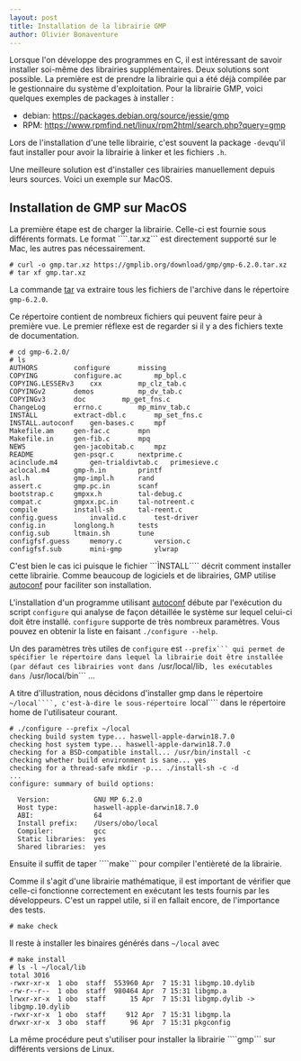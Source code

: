 ```yaml
---
layout: post
title: Installation de la librairie GMP
author: Olivier Bonaventure
---
```


Lorsque l'on développe des programmes en C, il est intéressant de
savoir installer soi-même des librairies supplémentaires. Deux
solutions sont possible. La première est de prendre la librairie
qui a été déjà compilée par le gestionnaire du système d'exploitation.
Pour la librairie GMP, voici quelques exemples de packages à
installer :

 - debian: https://packages.debian.org/source/jessie/gmp
 - RPM: https://www.rpmfind.net/linux/rpm2html/search.php?query=gmp

Lors de l'installation d'une telle librairie, c'est souvent la package
````-dev````qu'il faut installer pour avoir la librairie à linker et
les fichiers ````.h````.

Une meilleure solution est d'installer ces librairies manuellement depuis
leurs sources. Voici un exemple sur MacOS.

Installation de GMP sur MacOS
-----------------------------

La première étape est de charger la librairie. Celle-ci est fournie sous
différents formats. Le format ````.tar.xz``` est directement supporté
sur le Mac, les autres pas nécessairement.

```
# curl -o gmp.tar.xz https://gmplib.org/download/gmp/gmp-6.2.0.tar.xz
# tar xf gmp.tar.xz
```

La commande [tar](http://man7.org/linux/man-pages/man1/tar.1.html)
va extraire tous les fichiers de l'archive dans
le répertoire ````gmp-6.2.0````.

Ce répertoire contient de nombreux fichiers qui peuvent faire peur
à première vue. Le premier réflexe est de regarder si il y a des 
fichiers texte de documentation.

```
# cd gmp-6.2.0/
# ls
AUTHORS			configure		missing
COPYING			configure.ac		mp_bpl.c
COPYING.LESSERv3	cxx			mp_clz_tab.c
COPYINGv2		demos			mp_dv_tab.c
COPYINGv3		doc			mp_get_fns.c
ChangeLog		errno.c			mp_minv_tab.c
INSTALL			extract-dbl.c		mp_set_fns.c
INSTALL.autoconf	gen-bases.c		mpf
Makefile.am		gen-fac.c		mpn
Makefile.in		gen-fib.c		mpq
NEWS			gen-jacobitab.c		mpz
README			gen-psqr.c		nextprime.c
acinclude.m4		gen-trialdivtab.c	primesieve.c
aclocal.m4		gmp-h.in		printf
asl.h			gmp-impl.h		rand
assert.c		gmp.pc.in		scanf
bootstrap.c		gmpxx.h			tal-debug.c
compat.c		gmpxx.pc.in		tal-notreent.c
compile			install-sh		tal-reent.c
config.guess		invalid.c		test-driver
config.in		longlong.h		tests
config.sub		ltmain.sh		tune
configfsf.guess		memory.c		version.c
configfsf.sub		mini-gmp		ylwrap
```

C'est bien le cas ici puisque le fichier ```ÌNSTALL```` décrit comment
installer cette librairie. Comme beaucoup de logiciels et de librairies,
GMP utilise [autoconf](https://www.gnu.org/software/autoconf/autoconf.html)
pour faciliter son installation.

L'installation d'un programme utilisant
[autoconf](https://www.gnu.org/software/autoconf/autoconf.html)
débute par l'exécution du script ```configure``` qui analyse de façon
détaillée le système sur lequel celui-ci doit être installé.
```configure``` supporte de très nombreux paramètres. Vous pouvez
en obtenir la liste en faisant ```./configure --help```.

Un des paramètres très utiles de ```configure``` est ````--prefix```
qui permet de spécifier le répertoire dans lequel la librairie
doit être installée (par défaut ces librairies vont dans
````/usr/local/lib```, les exécutables dans ```/usr/local/bin``` ...

A titre d'illustration, nous décidons d'installer gmp dans
le répertoire ```~/local````, c'est-à-dire le sous-répertoire
```local```` dans le répertoire home de l'utilisateur courant.

```
# ./configure --prefix ~/local
checking build system type... haswell-apple-darwin18.7.0
checking host system type... haswell-apple-darwin18.7.0
checking for a BSD-compatible install... /usr/bin/install -c
checking whether build environment is sane... yes
checking for a thread-safe mkdir -p... ./install-sh -c -d
...
configure: summary of build options:

  Version:           GNU MP 6.2.0
  Host type:         haswell-apple-darwin18.7.0
  ABI:               64
  Install prefix:    /Users/obo/local
  Compiler:          gcc
  Static libraries:  yes
  Shared libraries:  yes
```

Ensuite il suffit de taper ````make``` pour compiler l'entièreté
de la librairie.

Comme il s'agit d'une librairie mathématique, il est important
de vérifier que celle-ci fonctionne correctement en exécutant
les tests fournis par les développeurs. C'est un rappel utile, si
il en fallait encore, de l'importance des tests.

```
# make check
```

Il reste à installer les binaires générés dans ```~/local``` avec

```
# make install
# ls -l ~/local/lib
total 3016
-rwxr-xr-x  1 obo  staff  553960 Apr  7 15:31 libgmp.10.dylib
-rw-r--r--  1 obo  staff  980464 Apr  7 15:31 libgmp.a
lrwxr-xr-x  1 obo  staff      15 Apr  7 15:31 libgmp.dylib -> libgmp.10.dylib
-rwxr-xr-x  1 obo  staff     912 Apr  7 15:31 libgmp.la
drwxr-xr-x  3 obo  staff      96 Apr  7 15:31 pkgconfig
```

La même procédure peut s'utiliser pour installer la librairie
````gmp``` sur différents versions de Linux.


